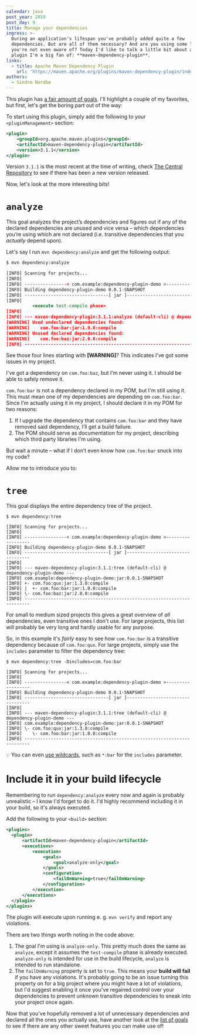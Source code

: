 ```yaml
---
calendar: java
post_year: 2019
post_day: 9
title: Manage your dependencies
ingress: >-
  During an application's lifespan you've probably added quite a few
  dependencies. But are all of them necessary? And are you using some libraries
  you're not even aware of? Today I'd like to talk a little bit about a maven
  plugin I'm a big fan of: **maven-dependency-plugin**.
links:
  - title: Apache Maven Dependency Plugin
    url: 'https://maven.apache.org/plugins/maven-dependency-plugin/index.html'
authors:
  - Sindre Nordbø
---
```

This plugin has [a fair amount of goals](https://maven.apache.org/plugins/maven-dependency-plugin/plugin-info.html). I'll highlight a couple of my favorites, but first, let's get the boring part out of the way:

To start using this plugin, simply add the following to your `<pluginManagement>` section:

```xml
<plugin>
    <groupId>org.apache.maven.plugins</groupId>
    <artifactId>maven-dependency-plugin</artifactId>
    <version>3.1.1</version>
</plugin>
```

Version `3.1.1` is the most recent at the time of writing, check [The Central Repository](https://search.maven.org/search?q=g:org.apache.maven.plugins%20AND%20a:maven-dependency-plugin&core=gav) to see if there has been a new version released.

Now, let's look at the more interesting bits!

# `analyze`

This goal analyzes the project’s dependencies and figures out if any of the declared dependencies are unused and vice versa – which dependencies you’re using which are not declared (i.e. transitive dependencies that you _actually_ depend upon).

Let's say I run `mvn dependency:analyze` and get the following output:

```xml
$ mvn dependency:analyze

[INFO] Scanning for projects...
[INFO]
[INFO] ----------------< com.example:dependency-plugin-demo >------------------
[INFO] Building dependency-plugin-demo 0.0.1-SNAPSHOT
[INFO] --------------------------------[ jar ]---------------------------------
[INFO]
          <execute test-compile phase>
[INFO]
[INFO] --- maven-dependency-plugin:3.1.1:analyze (default-cli) @ dependency-plugin-demo ---
[WARNING] Used undeclared dependencies found:
[WARNING]    com.foo:bar:jar:1.0.0:compile
[WARNING] Unused declared dependencies found:
[WARNING]    com.foo:baz:jar:2.0.0:compile
[INFO] ------------------------------------------------------------------------
```

See those four lines starting with **[WARNING]**? This indicates I've got some issues in my project.

I've got a dependency on `com.foo:baz`, but I'm never using it. I should be able to safely remove it.

`com.foo:bar` is not a dependency declared in my POM, but I'm still using it. This must mean one of my dependencies are depending on `com.foo:bar`. Since I'm actually using it in my project, I should declare it in my POM for two reasons:
1. If I upgrade the dependency that contains `com.foo:bar` and they have removed said dependency, I’ll get a build failure.
1. The POM should serve as documentation for my project, describing which third party libraries I'm using.

But wait a minute – what if I don’t even know how `com.foo:bar` snuck into my code?

Allow me to introduce you to:

# `tree`

This goal displays the entire dependency tree of the project.


```
$ mvn dependency:tree

[INFO] Scanning for projects...
[INFO]
[INFO] ----------------< com.example:dependency-plugin-demo >------------------
[INFO] Building dependency-plugin-demo 0.0.1-SNAPSHOT
[INFO] --------------------------------[ jar ]---------------------------------
[INFO]
[INFO] --- maven-dependency-plugin:3.1.1:tree (default-cli) @ dependency-plugin-demo ---
[INFO] com.example:dependency-plugin-demo:jar:0.0.1-SNAPSHOT
[INFO] +- com.foo:qux:jar:1.3.0:compile
[INFO] |  +- com.foo:bar:jar:1.0.0:compile
[INFO] \- com.foo:baz:jar:2.0.0:compile
[INFO] ------------------------------------------------------------------------
```

For small to medium sized projects this gives a great overview of _all_ dependencies, even transitive ones I don't use. For large projects, this list will probably be very long and hardly usable for any purpose.

So, in this example it's _fairly_ easy to see how `com.foo:bar` is a transitive dependency because of `com.foo:qux`. For large projects, simply use the `includes` parameter to filter the dependency tree:

```
$ mvn dependency:tree -Dincludes=com.foo:bar

[INFO] Scanning for projects...
[INFO]
[INFO] ----------------< com.example:dependency-plugin-demo >------------------
[INFO] Building dependency-plugin-demo 0.0.1-SNAPSHOT
[INFO] --------------------------------[ jar ]---------------------------------
[INFO]
[INFO] --- maven-dependency-plugin:3.1.1:tree (default-cli) @ dependency-plugin-demo ---
[INFO] com.example:dependency-plugin-demo:jar:0.0.1-SNAPSHOT
[INFO] \- com.foo:qux:jar:1.3.0:compile
[INFO]    \- com.foo:bar:jar:1.0.0:compile
[INFO] ------------------------------------------------------------------------
```

💡 You can even [use wildcards](https://maven.apache.org/plugins/maven-dependency-plugin/tree-mojo.html#includes), such as `*:bar` for the `includes` parameter.

# Include it in your build lifecycle

Remembering to run `dependency:analyze` every now and again is probably unrealistic – I know I'd forget to do it. I'd highly recommend including it in your build, so it's always executed.

Add the following to your `<build>` section:

```xml
<plugins>
  <plugin>
      <artifactId>maven-dependency-plugin</artifactId>
      <executions>
          <execution>
              <goals>
                  <goal>analyze-only</goal>
              </goals>
              <configuration>
                  <failOnWarning>true</failOnWarning>
              </configuration>
          </execution>
      </executions>
  </plugin>
</plugins>
```

The plugin will execute upon running e. g. `mvn verify` and report any violations.

There are two things worth noting in the code above:

1. The goal I'm using is `analyze-only`. This pretty much does the same as `analyze`, except it assumes the `test-compile` phase is already executed. `analyze-only` is intended for use in the build lifecycle, `analyze` is intended to run standalone.
2. The `failOnWarning` property is set to `true`. This means your **build will fail** if you have any violations. It's probably going to be an issue turning this property on for a big project where you might have a lot of violations, but I'd suggest enabling it once you've regained control over your dependencies to prevent unknown transitive dependencies to sneak into your project once again.

Now that you've hopefully removed a lot of unnecessary dependencies and declared all the ones you actually use, have another look at the [list of goals](https://maven.apache.org/plugins/maven-dependency-plugin/index.html) to see if there are any other sweet features you can make use of!
